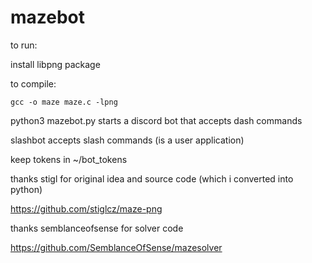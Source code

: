 # mazebot

to run:

install libpng package

to compile:
```
gcc -o maze maze.c -lpng
```
python3 mazebot.py starts a discord bot that accepts dash commands

slashbot accepts slash commands (is a user application)

keep tokens in ~/bot_tokens

thanks stigl for original idea and source code (which i converted into python)

https://github.com/stiglcz/maze-png

thanks semblanceofsense for solver code

https://github.com/SemblanceOfSense/mazesolver
